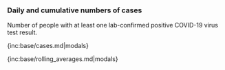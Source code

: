 ### Daily and cumulative numbers of cases 

Number of people with at least one lab-confirmed positive COVID-19 virus test result.

{inc:base/cases.md|modals}

{inc:base/rolling_averages.md|modals}